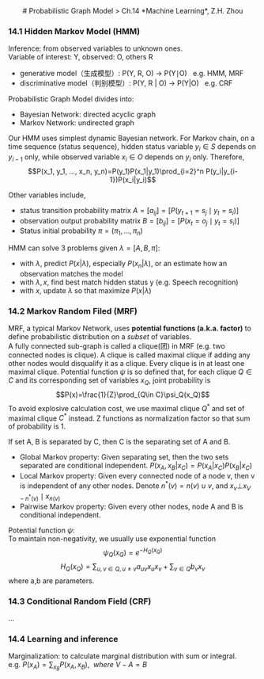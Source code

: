 <center>
# Probabilistic Graph Model
> Ch.14 *Machine Learning*, Z.H. Zhou
</center>  

### 14.1 Hidden Markov Model (HMM)
Inference: from observed variables to unknown ones.  
Variable of interest: Y, observed: O, others R  

- generative model（生成模型）: P(Y, R, O)      -> P(Y$\mid$O) &nbsp; e.g. HMM, MRF 
- discriminative model（判别模型）: P(Y, R | O) -> P(Y|O) &nbsp; e.g. CRF

Probabilistic Graph Model divides into:

- Bayesian Network: directed acyclic graph
- Markov Network: undirected graph

Our HMM uses simplest dynamic Bayesian network. For Markov chain, on a time sequence (status sequence), hidden status variable $y_i\in S$ depends on $y_{i-1}$ only, while observed variable $x_i\in O$ depends on $y_i$ only. Therefore, 
$$P(x_1, y_1, ..., x_n, y_n)=P(y_1)P(x_1|y_1)\prod_{i=2}^n P(y_i|y_{i-1})P(x_i|y_i)$$

Other variables include, 

- status transition probability matrix $A = [a_{ij}] = [P(y_{t+1}=s_j\mid y_t=s_i)]$
- observation output probability matrix $B=[b_{ij}]=[P(x_t=o_j\mid y_t=s_i)]$
- Status initial probability $\pi=(\pi_1,...,\pi_n)$

HMM can solve 3 problems given $\lambda=[A,B,\pi]$:

- with $\lambda$, predict $P(x|\lambda)$, especially $P(x_n|\lambda)$, or an estimate how an observation matches the model
- with $\lambda,x$, find best match hidden status y (e.g. Speech recognition)
- with $x$, update $\lambda$ so that maximize $P(x|\lambda )$


### 14.2 Markov Random Filed (MRF)
MRF, a typical Markov Network, uses **potential functions (a.k.a. factor)** to define probabilistic distribution on a _subset_ of variables.   
A fully connected sub-graph is called a clique(团) in MRF (e.g. two connected nodes is clique). A clique is called maximal clique if adding any other nodes would disqualify it as a clique. Every clique is in at least one maximal clique. 
Potential function $\psi$ is so defined that, for each clique $Q\in C$ and its corresponding set of variables $x_Q$, joint probability is 
$$P(x)=\frac{1}{Z}\prod_{Q\in C}\psi_Q(x_Q)$$
To avoid explosive calculation cost, we use maximal clique $Q^*$ and set of maximal clique $C^*$ instead. Z functions as normalization factor so that sum of probability is 1.   

If set A, B is separated by C, then C is the separating set of A and B.   

- Global Markov property: Given separating set, then the two sets separated are conditional independent. $P(x_A,x_B|x_C)=P(x_A|x_C)P(x_B|x_C)$  
- Local Markov property: Given every connected node of a node v, then v is independent of any other nodes. Denote $n^*(v)=n(v)\cup v$, and $x_v\bot x_{V - n^*(v)}\mid x_{n(v)}$
- Pairwise Markov property: Given every other nodes, node A and B is conditional independent.  

Potential function $\psi$:  
To maintain non-negativity, we usually use exponential function
$$\psi_Q(x_Q)=e^{-H_Q(x_Q)}$$
$$H_Q(x_Q)=\sum_{u,v\in Q,u \neq v}a_{uv}x_ux_v+\sum_{v\in Q} b_vx_v$$
where a,b are parameters. 


### 14.3 Conditional Random Field (CRF)
...


### 14.4 Learning and inference
Marginalization: to calculate marginal distribution with sum or integral.  
e.g. $P(x_A)=\sum_{x_B}P(x_A,x_B), \ \ where \ V - A = B$







